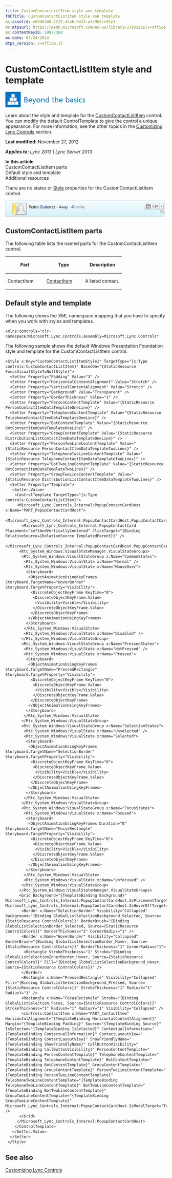 ```yaml
---
title: CustomContactListItem style and template
TOCTitle: CustomContactListItem style and template
ms:assetid: e89d6346-2f27-42ab-9423-a3c9b5cc91e3
ms:mtpsurl: https://msdn.microsoft.com/en-us/library/JJ933216(v=office.15)
ms:contentKeyID: 50877360
ms.date: 07/24/2014
mtps_version: v=office.15
---
```


# CustomContactListItem style and template

![Beyond the basics topic](images/JJ937254.mod_icon_beyondbasics_long(Office.15).png "Beyond the basics topic")

Learn about the style and template for the [CustomContactListItem](https://msdn.microsoft.com/en-us/library/hh346017\(v=office.15\)) control. You can modify the default ControlTemplate to give the control a unique appearance. For more information, see the other topics in the [Customizing Lync Controls](customizing-lync-controls.md) section.

**Last modified:** November 27, 2012

***Applies to:** Lync 2013 | Lync Server 2013*

**In this article**  
CustomContactListItem parts  
Default style and template  
Additional resources  

There are no states or [Style](http://msdn.microsoft.com/en-us/library/system.windows.style\(vs.95\).aspx) properties for the CustomContactListItem control.

![CustomContactListItem Control](images/JJ945570.CustomContactListItemControl_(Office.15).png "CustomContactListItem Control")

## CustomContactListItem parts

The following table lists the named parts for the CustomContactListItem control.

<table>
<colgroup>
<col style="width: 33%" />
<col style="width: 33%" />
<col style="width: 33%" />
</colgroup>
<thead>
<tr class="header">
<th><p>Part</p></th>
<th><p>Type</p></th>
<th><p>Description</p></th>
</tr>
</thead>
<tbody>
<tr class="odd">
<td><p>ContactItem</p></td>
<td><p><a href="https://msdn.microsoft.com/en-us/library/hh379432(v=office.15)">ContactItem</a></p></td>
<td><p>A listed contact.</p></td>
</tr>
</tbody>
</table>

## Default style and template

The following shows the XML namespace mapping that you have to specify when you work with styles and templates.

    xmlns:controls="clr-namespace:Microsoft.Lync.Controls;assembly=Microsoft.Lync.Controls"

The following sample shows the default Windows Presentation Foundation style and template for the CustomContactListItem control.

    <Style x:Key="CustomContactListItemStyle1" TargetType="{x:Type controls:CustomContactListItem}" BasedOn="{StaticResource FocusVisualStyleToNullStyle}">
      <Setter Property="Padding" Value="3" />
      <Setter Property="HorizontalContentAlignment" Value="Stretch" />
      <Setter Property="VerticalContentAlignment" Value="Stretch" />
      <Setter Property="Background" Value="Transparent" />
      <Setter Property="BorderThickness" Value="1" />       
      <Setter Property="PersonContentTemplate" Value="{StaticResource PersonContactItemDataTemplateOneLine}" />
      <Setter Property="TelephoneContentTemplate" Value="{StaticResource TelephoneContactItemDataTemplateOneLine}" />
      <Setter Property="BotContentTemplate" Value="{StaticResource BotContactItemDataTemplateOneLine}" />
      <Setter Property="GroupContentTemplate" Value="{StaticResource DistributionListContactItemDataTemplateOneLine}" />        
      <Setter Property="PersonTwoLineContentTemplate" Value="{StaticResource PersonContactItemDataTemplateTwoLines}" />
      <Setter Property="TelephoneTwoLineContentTemplate" Value="{StaticResource TelephoneContactItemDataTemplateTwoLines}" />
      <Setter Property="BotTwoLineContentTemplate" Value="{StaticResource BotContactItemDataTemplateTwoLines}" />
      <Setter Property="GroupTwoLineContentTemplate" Value="{StaticResource DistributionListContactItemDataTemplateTwoLines}" />        
      <Setter Property="Template">
       <Setter.Value>
        <ControlTemplate TargetType="{x:Type controls:CustomContactListItem}">                    
         <Microsoft_Lync_Controls_Internal:PopupContactCardHost x:Name="PART_PopupContactCardHost">
          <Microsoft_Lync_Controls_Internal:PopupContactCardHost.PopupContactCard>
           <Microsoft_Lync_Controls_Internal:PopupContactCard Placement="LeftAndVerticallyCentered" ClickTarget="{Binding RelativeSource={RelativeSource TemplatedParent}}" />
          </Microsoft_Lync_Controls_Internal:PopupContactCardHost.PopupContactCard>
          <Rtc_System_Windows:VisualStateManager.VisualStateGroups>
           <Rtc_System_Windows:VisualStateGroup x:Name="CommonStates">
            <Rtc_System_Windows:VisualState x:Name="Normal" />
            <Rtc_System_Windows:VisualState x:Name="MouseOver">
             <Storyboard>
              <ObjectAnimationUsingKeyFrames Storyboard.TargetName="HoverBorder" Storyboard.TargetProperty="Visibility">
               <DiscreteObjectKeyFrame KeyTime="0">
                <DiscreteObjectKeyFrame.Value>
                 <Visibility>Visible</Visibility>
                </DiscreteObjectKeyFrame.Value>
               </DiscreteObjectKeyFrame>
              </ObjectAnimationUsingKeyFrames>
             </Storyboard>
            </Rtc_System_Windows:VisualState>
            <Rtc_System_Windows:VisualState x:Name="Disabled" />
           </Rtc_System_Windows:VisualStateGroup>
           <Rtc_System_Windows:VisualStateGroup x:Name="PressedStates">
            <Rtc_System_Windows:VisualState x:Name="NotPressed" />
            <Rtc_System_Windows:VisualState x:Name="Pressed">
             <Storyboard>
              <ObjectAnimationUsingKeyFrames Storyboard.TargetName="PressedRectangle" Storyboard.TargetProperty="Visibility">
               <DiscreteObjectKeyFrame KeyTime="0">
                <DiscreteObjectKeyFrame.Value>
                 <Visibility>Visible</Visibility>
                </DiscreteObjectKeyFrame.Value>
               </DiscreteObjectKeyFrame>
              </ObjectAnimationUsingKeyFrames>
             </Storyboard>
            </Rtc_System_Windows:VisualState>
           </Rtc_System_Windows:VisualStateGroup>
           <Rtc_System_Windows:VisualStateGroup x:Name="SelectionStates">
            <Rtc_System_Windows:VisualState x:Name="Unselected" />
            <Rtc_System_Windows:VisualState x:Name="Selected">
             <Storyboard>
              <ObjectAnimationUsingKeyFrames Storyboard.TargetName="SelectionBorder" Storyboard.TargetProperty="Visibility">
               <DiscreteObjectKeyFrame KeyTime="0">
                <DiscreteObjectKeyFrame.Value>
                 <Visibility>Visible</Visibility>
                </DiscreteObjectKeyFrame.Value>
               </DiscreteObjectKeyFrame>
              </ObjectAnimationUsingKeyFrames>
             </Storyboard>
            </Rtc_System_Windows:VisualState>
           </Rtc_System_Windows:VisualStateGroup>
           <Rtc_System_Windows:VisualStateGroup x:Name="FocusStates">
            <Rtc_System_Windows:VisualState x:Name="Focused">
             <Storyboard>
              <ObjectAnimationUsingKeyFrames Duration="0" Storyboard.TargetName="FocusRectangle" Storyboard.TargetProperty="Visibility">
               <DiscreteObjectKeyFrame KeyTime="0">
                <DiscreteObjectKeyFrame.Value>
                 <Visibility>Visible</Visibility>
                </DiscreteObjectKeyFrame.Value>
               </DiscreteObjectKeyFrame>
              </ObjectAnimationUsingKeyFrames>
             </Storyboard>
            </Rtc_System_Windows:VisualState>
            <Rtc_System_Windows:VisualState x:Name="Unfocused" />
           </Rtc_System_Windows:VisualStateGroup>
          </Rtc_System_Windows:VisualStateManager.VisualStateGroups>
          <Grid Background="{TemplateBinding Background}" Microsoft_Lync_Controls_Internal:PopupContactCardHost.IsPlacementTarget="True" Microsoft_Lync_Controls_Internal:PopupContactCardHost.IsHoverOffTarget="True">
           <Border x:Name="SelectionBorder" Visibility="Collapsed" Background="{Binding GlobalListSelectionBackground_Selected, Source={StaticResource ControlColors}}" BorderBrush="{Binding GlobalListSelectionBorder_Selected, Source={StaticResource ControlColors}}" BorderThickness="2" CornerRadius="1" />
           <Border x:Name="HoverBorder" Visibility="Collapsed" BorderBrush="{Binding GlobalListSelectionBorder_Hover, Source={StaticResource ControlColors}}" BorderThickness="1" CornerRadius="1">
            <Rectangle StrokeThickness="1" Stroke="{Binding GlobalListSelectionInnerBorder_Hover, Source={StaticResource ControlColors}}" Fill="{Binding GlobalListSelectionBackground_Hover, Source={StaticResource ControlColors}}" />
           </Border>
           <Rectangle x:Name="PressedRectangle" Visibility="Collapsed" Fill="{Binding GlobalListSelectionBackground_Pressed, Source={StaticResource ControlColors}}" StrokeThickness="1" RadiusX="1" RadiusY="1" />
           <Rectangle x:Name="FocusRectangle" Stroke="{Binding GlobalListSelection_Focus, Source={StaticResource ControlColors}}" StrokeThickness="1" RadiusX="1" RadiusY="1" Visibility="Collapsed" />
           <controls:ContactItem x:Name="PART_ContactItem" HorizontalAlignment="{TemplateBinding HorizontalContentAlignment}" Margin="{TemplateBinding Padding}" Source="{TemplateBinding Source}" IsSelected="{TemplateBinding IsSelected}" ContextualInformation="{TemplateBinding ContextualInformation}" ContactLayoutView="{TemplateBinding ContactLayoutView}" ShowFriendlyName="{TemplateBinding ShowFriendlyName}" CallButtonVisibility="{TemplateBinding CallButtonVisibility}" PersonContentTemplate="{TemplateBinding PersonContentTemplate}" TelephoneContentTemplate="{TemplateBinding TelephoneContentTemplate}" BotContentTemplate="{TemplateBinding BotContentTemplate}" GroupContentTemplate="{TemplateBinding GroupContentTemplate}" PersonTwoLineContentTemplate="{TemplateBinding PersonTwoLineContentTemplate}" TelephoneTwoLineContentTemplate="{TemplateBinding TelephoneTwoLineContentTemplate}" BotTwoLineContentTemplate="{TemplateBinding BotTwoLineContentTemplate}" GroupTwoLineContentTemplate="{TemplateBinding GroupTwoLineContentTemplate}" Microsoft_Lync_Controls_Internal:PopupContactCardHost.IsModelTarget="True" />
          </Grid>
         </Microsoft_Lync_Controls_Internal:PopupContactCardHost>
        </ControlTemplate>
       </Setter.Value>
      </Setter>
     </Style>

## See also

[Customizing Lync Controls](customizing-lync-controls.md)

